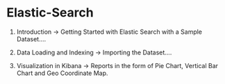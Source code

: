 # Elastic-Search

1) Introduction -> Getting Started with Elastic Search with a Sample Dataset....

2) Data Loading and Indexing -> Importing the Dataset....

3) Visualization in Kibana -> Reports in the form of Pie Chart, Vertical Bar Chart and Geo Coordinate Map.
